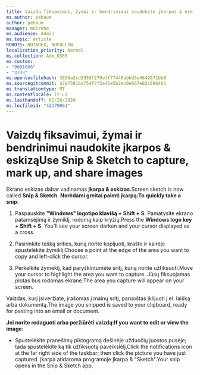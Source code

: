```yaml
---
title: Vaizdų fiksavimui, žymai ir bendrinimui naudokite įkarpos & eskizą
ms.author: pebaum
author: pebaum
manager: mnirkhe
ms.audience: Admin
ms.topic: article
ROBOTS: NOINDEX, NOFOLLOW
localization_priority: Normal
ms.collection: Adm_O365
ms.custom:
- "9001666"
- "3733"
ms.openlocfilehash: 3858a2cd2955f279aff77440abbd5e4642871bb8
ms.sourcegitcommit: a7a7581ba754f7f5a46e5b2ec0e667e82c8964b5
ms.translationtype: MT
ms.contentlocale: lt-LT
ms.lasthandoff: 02/26/2020
ms.locfileid: "42279061"
---
```

# <a name="use-snip--sketch-to-capture-mark-up-and-share-images"></a><span data-ttu-id="9b502-102">Vaizdų fiksavimui, žymai ir bendrinimui naudokite įkarpos & eskizą</span><span class="sxs-lookup"><span data-stu-id="9b502-102">Use Snip & Sketch to capture, mark up, and share images</span></span>

<span data-ttu-id="9b502-103">Ekrano eskizas dabar vadinamas **Įkarpa & eskizas**.</span><span class="sxs-lookup"><span data-stu-id="9b502-103">Screen sketch is now called **Snip & Sketch**.</span></span> <span data-ttu-id="9b502-104">**Norėdami greitai paimti įkarpą:**</span><span class="sxs-lookup"><span data-stu-id="9b502-104">**To quickly take a snip**:</span></span>

1. <span data-ttu-id="9b502-105">Paspauskite **"Windows" logotipo klavišą + Shift + S**. Pamatysite ekrano patamsėjimą ir žymiklį, rodomą kaip kryžių.</span><span class="sxs-lookup"><span data-stu-id="9b502-105">Press the **Windows logo key + Shift + S**. You'll see your screen darken and your cursor displayed as a cross.</span></span> 

2. <span data-ttu-id="9b502-106">Pasirinkite tašką srities, kurią norite kopijuoti, krašte ir kairėje spustelėkite žymiklį.</span><span class="sxs-lookup"><span data-stu-id="9b502-106">Choose a point at the edge of the area you want to copy and left-click the cursor.</span></span> 

3. <span data-ttu-id="9b502-107">Perkelkite žymeklį, kad paryškintumėte sritį, kurią norite užfiksuoti.</span><span class="sxs-lookup"><span data-stu-id="9b502-107">Move your cursor to highlight the area you want to capture.</span></span> <span data-ttu-id="9b502-108">Jūsų fiksuojamas plotas bus rodomas ekrane.</span><span class="sxs-lookup"><span data-stu-id="9b502-108">The area you capture will appear on your screen.</span></span>

<span data-ttu-id="9b502-109">Vaizdas, kurį įsiveržiate, įrašomas į mainų sritį, paruoštas įklijuoti į el. laišką arba dokumentą.</span><span class="sxs-lookup"><span data-stu-id="9b502-109">The image you snipped is saved to your clipboard, ready for pasting into an email or document.</span></span> 

<span data-ttu-id="9b502-110">**Jei norite redaguoti arba peržiūrėti vaizdą:**</span><span class="sxs-lookup"><span data-stu-id="9b502-110">**If you want to edit or view the image**:</span></span> 

- <span data-ttu-id="9b502-111">Spustelėkite pranešimų piktogramą dešinėje užduočių juostos pusėje; tada spustelėkite ką tik užfiksuotą paveikslėlį.</span><span class="sxs-lookup"><span data-stu-id="9b502-111">Click the notifications icon at the far right side of the taskbar; then click the picture you have just captured.</span></span> <span data-ttu-id="9b502-112">Įkarpa atidaroma programoje Įkarpa & "Sketch".</span><span class="sxs-lookup"><span data-stu-id="9b502-112">Your snip opens in the Snip & Sketch app.</span></span>
